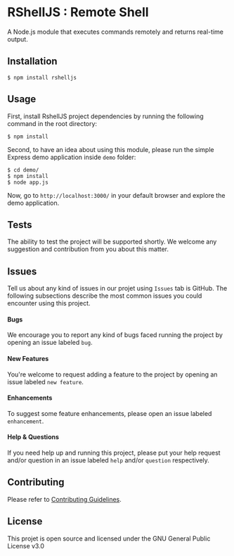 RShellJS : Remote Shell
========

A Node.js module that executes commands remotely and returns real-time output.

## Installation

```text
$ npm install rshelljs
```

## Usage

First, install RshellJS project dependencies by running the following command in the root directory:

```text
$ npm install
```

Second, to have an idea about using this module, please run the simple Express demo application inside `demo` folder:

```text
$ cd demo/
$ npm install
$ node app.js
```

Now, go to `http://localhost:3000/` in your default browser and explore the demo application.

## Tests

The ability to test the project will be supported shortly. We welcome any suggestion and contribution from you about this matter.

## Issues

Tell us about any kind of issues in our projet using ``Issues`` tab is GitHub. The following subsections describe the most common issues you could encounter using this project.

#### Bugs

We encourage you to report any kind of bugs faced running the project by opening an issue labeled ``bug``.

#### New Features

You're welcome to request adding a feature to the project by opening an issue labeled ``new feature``.

#### Enhancements

To suggest some feature enhancements, please open an issue labeled ``enhancement``.

#### Help & Questions

If you need help up and running this project, please put your help request and/or question in an issue labeled ``help`` and/or ``question`` respectively.

## Contributing

Please refer to [Contributing Guidelines](https://github.com/elouizbadr/rshelljs/blob/master/CONTRIBUTING.md).

## License

This projet is open source and licensed under the GNU General Public License v3.0
